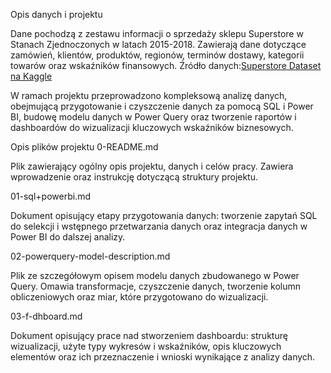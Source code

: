 Opis danych i projektu

Dane pochodzą z zestawu informacji o sprzedaży sklepu Superstore w Stanach Zjednoczonych w latach 2015-2018. Zawierają dane dotyczące zamówień, klientów, produktów, regionów, terminów dostawy, kategorii towarów oraz wskaźników finansowych.
Źródło danych:[Superstore Dataset na Kaggle](https://www.kaggle.com/datasets/vivek468/superstore-dataset-final)

W ramach projektu przeprowadzono kompleksową analizę danych, obejmującą przygotowanie i czyszczenie danych za pomocą SQL i Power BI, budowę modelu danych w Power Query oraz tworzenie raportów i dashboardów do wizualizacji kluczowych wskaźników biznesowych.

Opis plików projektu
0-README.md

Plik zawierający ogólny opis projektu, danych i celów pracy. Zawiera wprowadzenie oraz instrukcję dotyczącą struktury projektu.

01-sql+powerbi.md

Dokument opisujący etapy przygotowania danych: tworzenie zapytań SQL do selekcji i wstępnego przetwarzania danych oraz integracja danych w Power BI do dalszej analizy.

02-powerquery-model-description.md

Plik ze szczegółowym opisem modelu danych zbudowanego w Power Query. Omawia transformacje, czyszczenie danych, tworzenie kolumn obliczeniowych oraz miar, które przygotowano do wizualizacji.

03-f-dhboard.md

Dokument opisujący prace nad stworzeniem dashboardu: strukturę wizualizacji, użyte typy wykresów i wskaźników, opis kluczowych elementów oraz ich przeznaczenie i wnioski wynikające z analizy danych.
